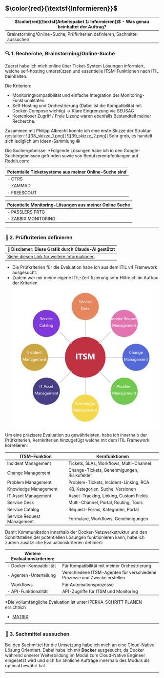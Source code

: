 ## $\color{red}{\textsf{Informieren}}$

| $\color{red}{\textsf{Arbeitspaket 1: Informieren}}$ - Was genau beinhaltet der Auftrag? |
| --------------------------------------------------------------------------------------- |
| Brainstorming/Online-Suche, Prüfkriterien definieren, Sachmittel aussuchen              |

### :mag: 1. Recherche; Brainstorming/Online-Suche

Zuerst habe ich mich online über Ticket-System Lösungen informiert, welche self-hosting unterstützen und essentielle ITSM-Funktionen nach ITIL beinhalten.

Die Kriterien:
- Monitoringkompatibilität und einfache Integration der Monitoring-Funktionalitäten
- Self-Hosting und Orchestrierung (Dabei ist die Kompatibilität mit Docker-Compose wichtig) -> Klare Eingrenzung via SEUSAG
- Kostenloser Zugriff / Freie Lizenz
waren ebenfalls Bestandteil meiner Recherche.

Zusammen mit Philipp Albrecht konnte ich eine erste Skizze der Struktur gestalten:
![[38_skizze_1.png]]
![[39_skizze_2.png]]
Sehr grob, es handelt sich lediglich um Ideen-Sammlung :grin:


Die Suchergebnisse:
*Folgende Lösungen habe ich in den Google-Suchergebnissen gefunden sowie von Benutzerempfehlungen auf Reddit.com:

| Potentielle Ticketsysteme aus meiner Online-Suche sind |
| ------------------------------------------------------ |
| -  OTRS                                                |
| - ZAMMAD                                               |
| - FREESCOUT                                            |

| Potentielle Monitoring-Lösungen aus meiner Online Suche |
| ------------------------------------------------------- |
| -  PASSLERS PRTG                                        |
| - ZABBIX MONITORING                                     |
_____
### :scroll: 2. Prüfkriterien definieren

| 🤖 Disclamer: Diese Grafik durch Claude-AI gestützt                        |
| -------------------------------------------------------------------------- |
| [Siehe diesen Link für weitere Informationen](../Quellen_und_Disclamer.md) |
- Die Prüfkriterien für die Evaluation habe ich aus dem ITIL v4 Framework ausgesucht.
- Zudem war mir meine eigene ITIL-Zertifizierung sehr Hilfreich im Aufbau der Kriterien
![](../_attachments/3_ITSM_Grundlagen.png)

Um eine präzisere Evaluation zu gewährleisten, habe ich innerhalb der Prüfkriterien, Kernkriterien hinzugefügt welche mit dem ITIL Framework korrelieren:

| ITSM-Funktion              | Kernfunktionen                              |
| -------------------------- | ------------------------------------------- |
| Incident Management        | Tickets, SLAs, Workflows, Multi-Channel     |
| Change Management          | Change-Tickets, Genehmigungen, Risikofelder |
| Problem Management         | Problem-Tickets, Incident-Linking, RCA      |
| Knowledge Management       | KB, Kategorien, Suche, Versionen            |
| IT Asset Management        | Asset-Tracking, Linking, Custom Fields      |
| Service Desk               | Multi-Channel, Portal, Routing, Tools       |
| Service Catalog            | Request-Forms, Kategorien, Portal           |
| Service Request Management | Formulare, Workflows, Genehmigungen         |

Damit Kommunikation innerhalb der Docker-Netzwerkstruktur und den Schnittstellen der potentiellen Lösungen funktionieren kann, habe ich zudem zusätzliche Evaluationskriterien definiert:

| Weitere Evaluationskriterien: |                                                                          |
| ----------------------------- | ------------------------------------------------------------------------ |
| - Docker-Kompatibilität       | Für Kompatibilität mit meiner Orchestrierung                             |
| - Agenten-Unterteilung        | Verschiedene ITSM-Agenten für verschiedene Prozesse und Zwecke erstellen |
| - Workflows                   | Für Automationsprozesse                                                  |
| - API-Funktionalität          | API-Zugriffe für ITSM und Monitoring                                     |

*Die vollumfängliche Evaluation ist unter IPERKA-SCHRITT PLANEN ersichtlich
- [MATRIX](../2_Planen/ITSM_Evaluation_Ticketsysteme.md)
____
### :wrench: 3. Sachmittel aussuchen

Bei den Sachmittel für die Umsetzung habe ich mich an eine Cloud-Native Lösung Orientiert. Dabei habe ich mir **Docker** ausgesucht, da Docker während unserer Weiterbildung im Modul zum Cloud-Native Engineer eingesetzt wird und sich für ähnliche Aufträge innerhalb des Moduls als optimal bewährt hat.

______
